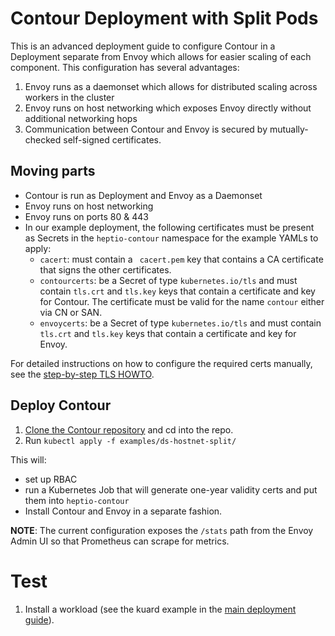 # Contour Deployment with Split Pods

This is an advanced deployment guide to configure Contour in a Deployment separate from Envoy which allows for easier scaling of each component.
This configuration has several advantages:

1. Envoy runs as a daemonset which allows for distributed scaling across workers in the cluster
2. Envoy runs on host networking which exposes Envoy directly without additional networking hops
3. Communication between Contour and Envoy is secured by mutually-checked self-signed certificates.

## Moving parts

- Contour is run as Deployment and Envoy as a Daemonset
- Envoy runs on host networking
- Envoy runs on ports 80 & 443
- In our example deployment, the following certificates must be present as Secrets in the `heptio-contour` namespace for the example YAMLs to apply:
    - `cacert`: must contain a ` cacert.pem` key that contains a CA certificate that signs the other certificates.
    - `contourcerts`: be a Secret of type `kubernetes.io/tls` and must contain `tls.crt` and `tls.key` keys that contain a certificate and key for Contour. The certificate must be valid for the name `contour` either via CN or SAN.
    - `envoycerts`: be a Secret of type `kubernetes.io/tls` and must contain `tls.crt` and `tls.key` keys that contain a certificate and key for Envoy.

For detailed instructions on how to configure the required certs manually, see the [step-by-step TLS HOWTO][2].

## Deploy Contour

1. [Clone the Contour repository][1] and cd into the repo.
2. Run `kubectl apply -f examples/ds-hostnet-split/`

This will:
- set up RBAC
- run a Kubernetes Job that will generate one-year validity certs and put them into `heptio-contour`
- Install Contour and Envoy in a separate fashion.

**NOTE**: The current configuration exposes the `/stats` path from the Envoy Admin UI so that Prometheus can scrape for metrics.

# Test

1. Install a workload (see the kuard example in the [main deployment guide][3]).

[1]: ../CONTRIBUTING.md
[2]: ./grpc-tls-howto.md
[3]: deploy-options.md#test
